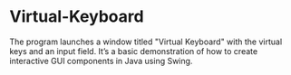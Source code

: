 # Virtual-Keyboard
The program launches a window titled "Virtual Keyboard" with the virtual keys and an input field. It’s a basic demonstration of how to create interactive GUI components in Java using Swing.
